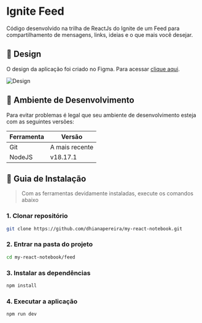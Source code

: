 # Ignite Feed
Código desenvolvido na trilha de ReactJs do Ignite de um Feed para compartilhamento de mensagens, links, ideias e o que mais você desejar.

## :art: Design
O design da aplicação foi criado no Figma. Para acessar [clique aqui](https://www.figma.com/community/file/1113573231685349036).

![Design](https://user-images.githubusercontent.com/40719464/210677669-4c6beeeb-a12c-4210-8f5b-7cb1bad19821.png)

## :wrench: Ambiente de Desenvolvimento
Para evitar problemas é legal que seu ambiente de desenvolvimento esteja com
as seguintes versões:

| Ferramenta | Versão |
| --- | --- |
| Git | A mais recente |
| NodeJS | v18.17.1 |

## :compass: Guia de Instalação
> Com as ferramentas devidamente instaladas, execute os comandos abaixo

### **1. Clonar repositório**
```bash
git clone https://github.com/dhianapereira/my-react-notebook.git
```

### **2. Entrar na pasta do projeto**
```bash
cd my-react-notebook/feed
```

### **3. Instalar as dependências**
```bash
npm install
```

### **4. Executar a aplicação**
```bash
npm run dev
```